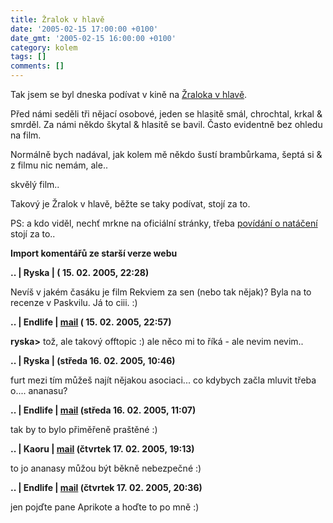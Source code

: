 ```yaml
---
title: Žralok v hlavě
date: '2005-02-15 17:00:00 +0100'
date_gmt: '2005-02-15 16:00:00 +0100'
category: kolem
tags: []
comments: []
---
```

<p>Tak jsem se byl dneska podívat v kině na <a href="http://www.zralok-film.cz/">Žraloka v hlavě</a>.</p>
<p>Před námi seděli tři nějací osobové, jeden se hlasitě smál, chrochtal, krkal
&amp; smrděl. Za námi někdo škytal &amp; hlasitě se bavil. Často evidentně
bez ohledu na film.</p>
<p>Normálně bych nadával, jak kolem mě někdo šustí brambůrkama, šeptá si &amp; z filmu
nic nemám, ale..</p>
<p>skvělý film..</p>
<p>Takový je Žralok v hlavě, běžte se taky podívat, stojí za to.</p>
<p>PS: a kdo viděl, nechť mrkne na oficiální stránky, třeba
<a href="http://www.zralok-film.cz/index.php?wtd=9">povídání o natáčení</a> stojí
za to..</p>
<div class="import-komentaru">
<p><strong>Import komentářů ze starší verze webu</strong></p>
<div class="comment">
<p style="font-weight:bold"><span class="compredmet">..</span> | <span class="comname">Ryska</span> | (&nbsp;15.&nbsp;02.&nbsp;2005,&nbsp;22:28)</p>
<p>Nevíš v jakém časáku je film Rekviem za sen (nebo tak nějak)? Byla na to recenze v Paskvilu. Já to ciii. :) </p>
</div>
<div class="comment">
<p style="font-weight:bold"><span class="compredmet">..</span> | <span class="comname">Endlife</span> |  <a href="mailto:jan.martinek@post.cz">mail</a> (&nbsp;15.&nbsp;02.&nbsp;2005,&nbsp;22:57)</p>
<p><strong>ryska&gt;</strong> tož, ale takový offtopic :) ale něco mi to říká - ale nevim nevim.. </p>
</div>
<div class="comment">
<p style="font-weight:bold"><span class="compredmet">..</span> | <span class="comname">Ryska</span> | (středa&nbsp;16.&nbsp;02.&nbsp;2005,&nbsp;10:46)</p>
<p>furt mezi tím můžeš najít nějakou asociaci... co kdybych začla mluvit třeba o.... ananasu? </p>
</div>
<div class="comment">
<p style="font-weight:bold"><span class="compredmet">..</span> | <span class="comname">Endlife</span> |  <a href="mailto:jan.martinek@post.cz">mail</a> (středa&nbsp;16.&nbsp;02.&nbsp;2005,&nbsp;11:07)</p>
<p>tak by to bylo přiměřeně praštěné :) </p>
</div>
<div class="comment">
<p style="font-weight:bold"><span class="compredmet">..</span> | <span class="comname">Kaoru </span> |  <a href="mailto:kaorunagisa@centrum.cz">mail</a> (čtvrtek&nbsp;17.&nbsp;02.&nbsp;2005,&nbsp;19:13)</p>
<p>to jo ananasy můžou být běkně nebezpečné :) </p>
</div>
<div class="comment">
<p style="font-weight:bold"><span class="compredmet">..</span> | <span class="comname">Endlife</span> |  <a href="mailto:jan.martinek@post.cz">mail</a> (čtvrtek&nbsp;17.&nbsp;02.&nbsp;2005,&nbsp;20:36)</p>
<p>jen pojďte pane Aprikote a hoďte to po mně :) </p>
</div>
</div>
